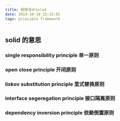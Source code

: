 ```yaml
---
title: 框架设计solid
date: 2019-10-18 15:25:01
tags: principle framework
---
```


## solid 的意思

### single responsibility principle 单一原则

### open close principle 开闭原则

### liskov substitution principle 里式替换原则

### interface segeregation principle 接口隔离原则

### dependency inversion principle 依赖倒置原则
